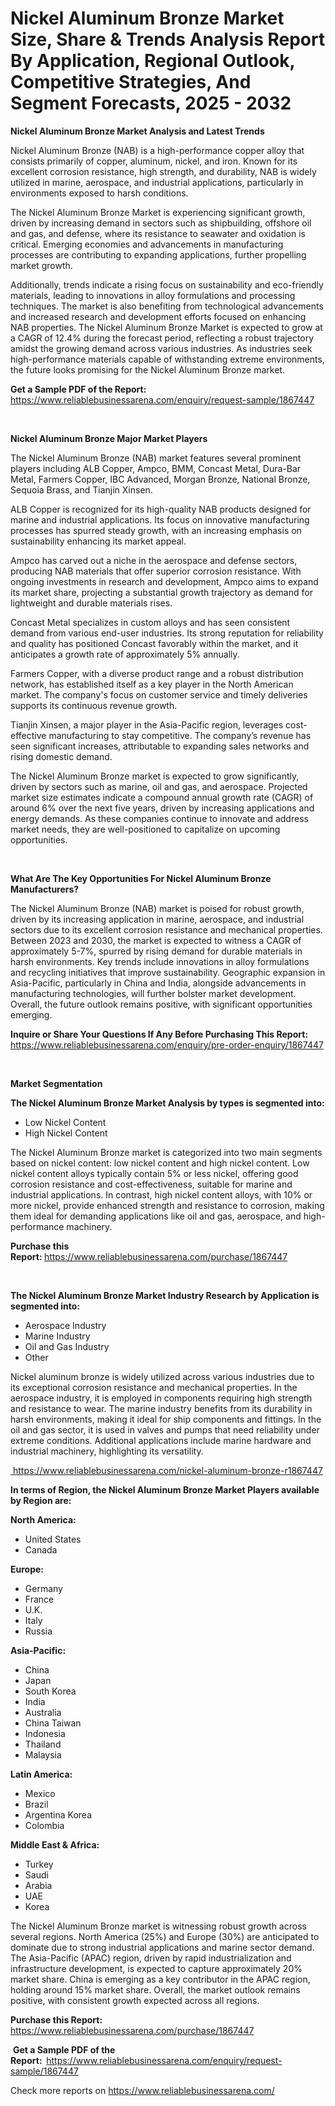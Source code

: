 <p><h1>Nickel Aluminum Bronze Market Size, Share & Trends Analysis Report By Application, Regional Outlook, Competitive Strategies, And Segment Forecasts, 2025 - 2032</h1></p><p><strong>Nickel Aluminum Bronze Market Analysis and Latest Trends</strong></p>
<p><p>Nickel Aluminum Bronze (NAB) is a high-performance copper alloy that consists primarily of copper, aluminum, nickel, and iron. Known for its excellent corrosion resistance, high strength, and durability, NAB is widely utilized in marine, aerospace, and industrial applications, particularly in environments exposed to harsh conditions. </p><p>The Nickel Aluminum Bronze Market is experiencing significant growth, driven by increasing demand in sectors such as shipbuilding, offshore oil and gas, and defense, where its resistance to seawater and oxidation is critical. Emerging economies and advancements in manufacturing processes are contributing to expanding applications, further propelling market growth. </p><p>Additionally, trends indicate a rising focus on sustainability and eco-friendly materials, leading to innovations in alloy formulations and processing techniques. The market is also benefiting from technological advancements and increased research and development efforts focused on enhancing NAB properties. The Nickel Aluminum Bronze Market is expected to grow at a CAGR of 12.4% during the forecast period, reflecting a robust trajectory amidst the growing demand across various industries. As industries seek high-performance materials capable of withstanding extreme environments, the future looks promising for the Nickel Aluminum Bronze market.</p></p>
<p><strong>Get a Sample PDF of the Report:&nbsp;</strong> <a href="https://www.reliablebusinessarena.com/enquiry/request-sample/1867447?utm_campaign=1841&utm_medium=2&utm_source=Github&utm_content=ia&utm_term=30012025&utm_id=nickel-aluminum-bronze">https://www.reliablebusinessarena.com/enquiry/request-sample/1867447</a></p>
<p>&nbsp;</p>
<p><strong>Nickel Aluminum Bronze Major Market Players</strong></p>
<p><p>The Nickel Aluminum Bronze (NAB) market features several prominent players including ALB Copper, Ampco, BMM, Concast Metal, Dura-Bar Metal, Farmers Copper, IBC Advanced, Morgan Bronze, National Bronze, Sequoia Brass, and Tianjin Xinsen. </p><p>ALB Copper is recognized for its high-quality NAB products designed for marine and industrial applications. Its focus on innovative manufacturing processes has spurred steady growth, with an increasing emphasis on sustainability enhancing its market appeal.</p><p>Ampco has carved out a niche in the aerospace and defense sectors, producing NAB materials that offer superior corrosion resistance. With ongoing investments in research and development, Ampco aims to expand its market share, projecting a substantial growth trajectory as demand for lightweight and durable materials rises.</p><p>Concast Metal specializes in custom alloys and has seen consistent demand from various end-user industries. Its strong reputation for reliability and quality has positioned Concast favorably within the market, and it anticipates a growth rate of approximately 5% annually.</p><p>Farmers Copper, with a diverse product range and a robust distribution network, has established itself as a key player in the North American market. The company's focus on customer service and timely deliveries supports its continuous revenue growth.</p><p>Tianjin Xinsen, a major player in the Asia-Pacific region, leverages cost-effective manufacturing to stay competitive. The company’s revenue has seen significant increases, attributable to expanding sales networks and rising domestic demand.</p><p>The Nickel Aluminum Bronze market is expected to grow significantly, driven by sectors such as marine, oil and gas, and aerospace. Projected market size estimates indicate a compound annual growth rate (CAGR) of around 6% over the next five years, driven by increasing applications and energy demands. As these companies continue to innovate and address market needs, they are well-positioned to capitalize on upcoming opportunities.</p></p>
<p>&nbsp;</p>
<p><strong>What Are The Key Opportunities For Nickel Aluminum Bronze Manufacturers?</strong></p>
<p><p>The Nickel Aluminum Bronze (NAB) market is poised for robust growth, driven by its increasing application in marine, aerospace, and industrial sectors due to its excellent corrosion resistance and mechanical properties. Between 2023 and 2030, the market is expected to witness a CAGR of approximately 5-7%, spurred by rising demand for durable materials in harsh environments. Key trends include innovations in alloy formulations and recycling initiatives that improve sustainability. Geographic expansion in Asia-Pacific, particularly in China and India, alongside advancements in manufacturing technologies, will further bolster market development. Overall, the future outlook remains positive, with significant opportunities emerging.</p></p>
<p><strong>Inquire or Share Your Questions If Any Before Purchasing This Report:</strong> <a href="https://www.reliablebusinessarena.com/enquiry/pre-order-enquiry/1867447?utm_campaign=1841&utm_medium=2&utm_source=Github&utm_content=ia&utm_term=30012025&utm_id=nickel-aluminum-bronze">https://www.reliablebusinessarena.com/enquiry/pre-order-enquiry/1867447</a></p>
<p>&nbsp;</p>
<p><strong>Market Segmentation</strong></p>
<p><strong>The Nickel Aluminum Bronze Market Analysis by types is segmented into:</strong></p>
<p><ul><li>Low Nickel Content</li><li>High Nickel Content</li></ul></p>
<p><p>The Nickel Aluminum Bronze market is categorized into two main segments based on nickel content: low nickel content and high nickel content. Low nickel content alloys typically contain 5% or less nickel, offering good corrosion resistance and cost-effectiveness, suitable for marine and industrial applications. In contrast, high nickel content alloys, with 10% or more nickel, provide enhanced strength and resistance to corrosion, making them ideal for demanding applications like oil and gas, aerospace, and high-performance machinery.</p></p>
<p><strong>Purchase this Report:&nbsp;</strong><a href="https://www.reliablebusinessarena.com/purchase/1867447?utm_campaign=1841&utm_medium=2&utm_source=Github&utm_content=ia&utm_term=30012025&utm_id=nickel-aluminum-bronze">https://www.reliablebusinessarena.com/purchase/1867447</a></p>
<p>&nbsp;</p>
<p><strong>The Nickel Aluminum Bronze Market Industry Research by Application is segmented into:</strong></p>
<p><ul><li>Aerospace Industry</li><li>Marine Industry</li><li>Oil and Gas Industry</li><li>Other</li></ul></p>
<p><p>Nickel aluminum bronze is widely utilized across various industries due to its exceptional corrosion resistance and mechanical properties. In the aerospace industry, it is employed in components requiring high strength and resistance to wear. The marine industry benefits from its durability in harsh environments, making it ideal for ship components and fittings. In the oil and gas sector, it is used in valves and pumps that need reliability under extreme conditions. Additional applications include marine hardware and industrial machinery, highlighting its versatility.</p></p>
<p><a href="https://www.reliablebusinessarena.com/nickel-aluminum-bronze-r1867447?utm_campaign=1841&utm_medium=2&utm_source=Github&utm_content=ia&utm_term=30012025&utm_id=nickel-aluminum-bronze">&nbsp;https://www.reliablebusinessarena.com/nickel-aluminum-bronze-r1867447</a></p>
<p><strong>In terms of Region, the Nickel Aluminum Bronze Market Players available by Region are:</strong></p>
<p>
    <p> <strong> North America: </strong>
        <ul>
            <li>United States</li>
            <li>Canada</li>
        </ul>
        </p> 
    <p> <strong> Europe: </strong>
        <ul>
            <li>Germany</li>
            <li>France</li>
            <li>U.K.</li>
            <li>Italy</li>
            <li>Russia</li>
        </ul>
        </p> 
    <p> <strong> Asia-Pacific: </strong>
        <ul>
            <li>China</li>
            <li>Japan</li>
            <li>South Korea</li>
            <li>India</li>
            <li>Australia</li>
            <li>China Taiwan</li>
            <li>Indonesia</li>
            <li>Thailand</li>
            <li>Malaysia</li>
        </ul>
        </p> 
    <p> <strong> Latin America: </strong>
        <ul>
            <li>Mexico</li>
            <li>Brazil</li>
            <li>Argentina Korea</li>
            <li>Colombia</li>
        </ul>
        </p> 
    <p> <strong> Middle East & Africa: </strong>
        <ul>
            <li>Turkey</li>
            <li>Saudi</li>
            <li>Arabia</li>
            <li>UAE</li>
            <li>Korea</li>
        </ul>
    </p>
    </p>
<p><p>The Nickel Aluminum Bronze market is witnessing robust growth across several regions. North America (25%) and Europe (30%) are anticipated to dominate due to strong industrial applications and marine sector demand. The Asia-Pacific (APAC) region, driven by rapid industrialization and infrastructure development, is expected to capture approximately 20% market share. China is emerging as a key contributor in the APAC region, holding around 15% market share. Overall, the market outlook remains positive, with consistent growth expected across all regions.</p></p>
<p><strong>Purchase this Report: </strong><a href="https://www.reliablebusinessarena.com/purchase/1867447?utm_campaign=1841&utm_medium=2&utm_source=Github&utm_content=ia&utm_term=30012025&utm_id=nickel-aluminum-bronze">https://www.reliablebusinessarena.com/purchase/1867447</a></p>
<p>&nbsp;<strong>Get a Sample PDF of the Report:&nbsp;&nbsp;</strong><a href="https://www.reliablebusinessarena.com/enquiry/request-sample/1867447?utm_campaign=1841&utm_medium=2&utm_source=Github&utm_content=ia&utm_term=30012025&utm_id=nickel-aluminum-bronze">https://www.reliablebusinessarena.com/enquiry/request-sample/1867447</a></p>
<p><strong></strong></p>
<p>Check more reports on <a href="https://www.reliablebusinessarena.com/?utm_campaign=1841&utm_medium=2&utm_source=Github&utm_content=ia&utm_term=30012025&utm_id=nickel-aluminum-bronze">https://www.reliablebusinessarena.com/</a></p>